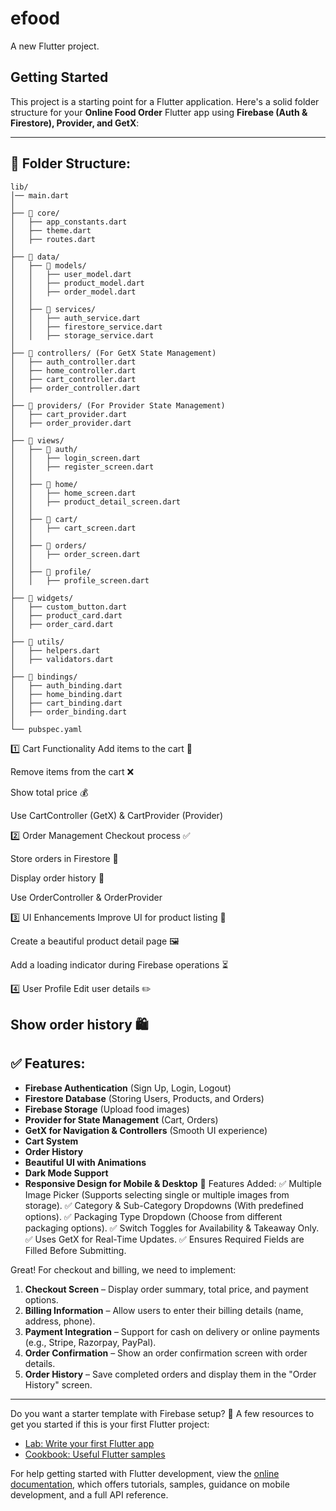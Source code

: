 # efood

A new Flutter project.

## Getting Started

This project is a starting point for a Flutter application.
Here's a solid folder structure for your **Online Food Order** Flutter app using **Firebase (Auth & Firestore), Provider, and GetX**:

---

## 📂 Folder Structure:
```
lib/
│── main.dart
│
├── 📂 core/
│   ├── app_constants.dart
│   ├── theme.dart
│   ├── routes.dart
│
├── 📂 data/
│   ├── 📂 models/
│   │   ├── user_model.dart
│   │   ├── product_model.dart
│   │   ├── order_model.dart
│   │
│   ├── 📂 services/
│   │   ├── auth_service.dart
│   │   ├── firestore_service.dart
│   │   ├── storage_service.dart
│
├── 📂 controllers/ (For GetX State Management)
│   ├── auth_controller.dart
│   ├── home_controller.dart
│   ├── cart_controller.dart
│   ├── order_controller.dart
│
├── 📂 providers/ (For Provider State Management)
│   ├── cart_provider.dart
│   ├── order_provider.dart
│
├── 📂 views/
│   ├── 📂 auth/
│   │   ├── login_screen.dart
│   │   ├── register_screen.dart
│   │
│   ├── 📂 home/
│   │   ├── home_screen.dart
│   │   ├── product_detail_screen.dart
│   │
│   ├── 📂 cart/
│   │   ├── cart_screen.dart
│   │
│   ├── 📂 orders/
│   │   ├── order_screen.dart
│   │
│   ├── 📂 profile/
│   │   ├── profile_screen.dart
│
├── 📂 widgets/
│   ├── custom_button.dart
│   ├── product_card.dart
│   ├── order_card.dart
│
├── 📂 utils/
│   ├── helpers.dart
│   ├── validators.dart
│
├── 📂 bindings/
│   ├── auth_binding.dart
│   ├── home_binding.dart
│   ├── cart_binding.dart
│   ├── order_binding.dart
│
└── pubspec.yaml
```
1️⃣ Cart Functionality
Add items to the cart 🛒

Remove items from the cart ❌

Show total price 💰

Use CartController (GetX) & CartProvider (Provider)

2️⃣ Order Management
Checkout process ✅

Store orders in Firestore 📂

Display order history 📜

Use OrderController & OrderProvider

3️⃣ UI Enhancements
Improve UI for product listing 🎨

Create a beautiful product detail page 🖼️

Add a loading indicator during Firebase operations ⏳

4️⃣ User Profile
Edit user details ✏️

Show order history 🛍️
---

## ✅ Features:
- **Firebase Authentication** (Sign Up, Login, Logout)
- **Firestore Database** (Storing Users, Products, and Orders)
- **Firebase Storage** (Upload food images)
- **Provider for State Management** (Cart, Orders)
- **GetX for Navigation & Controllers** (Smooth UI experience)
- **Cart System**
- **Order History**
- **Beautiful UI with Animations**
- **Dark Mode Support**
- **Responsive Design for Mobile & Desktop**
  🔹 Features Added:
  ✅ Multiple Image Picker (Supports selecting single or multiple images from storage).
  ✅ Category & Sub-Category Dropdowns (With predefined options).
  ✅ Packaging Type Dropdown (Choose from different packaging options).
  ✅ Switch Toggles for Availability & Takeaway Only.
  ✅ Uses GetX for Real-Time Updates.
  ✅ Ensures Required Fields are Filled Before Submitting.

Great! For checkout and billing, we need to implement:

1. **Checkout Screen** – Display order summary, total price, and payment options.
2. **Billing Information** – Allow users to enter their billing details (name, address, phone).
3. **Payment Integration** – Support for cash on delivery or online payments (e.g., Stripe, Razorpay, PayPal).
4. **Order Confirmation** – Show an order confirmation screen with order details.
5. **Order History** – Save completed orders and display them in the "Order History" screen.

---

Do you want a starter template with Firebase setup? 🚀
A few resources to get you started if this is your first Flutter project:

- [Lab: Write your first Flutter app](https://docs.flutter.dev/get-started/codelab)
- [Cookbook: Useful Flutter samples](https://docs.flutter.dev/cookbook)

For help getting started with Flutter development, view the
[online documentation](https://docs.flutter.dev/), which offers tutorials,
samples, guidance on mobile development, and a full API reference.
